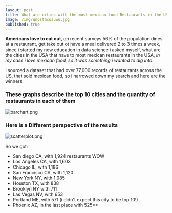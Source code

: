 ```yaml
---
layout: post
title: What are cities with the most mexican food Restaurants in the US?
image: /img/unostacosuwu.jpg
published: true
---
```


**Americans love to eat out**, on recent surveys 56% of the population dines at a restaurant, get take out ot have a meal
delivered 2 to 3 times a week, since i started my new education in data science i asked myself, what are the cities in the USA that
have to most mexican restaurants in the USA, *in my case i love mexican food, so it was something i wanted to dig into*.

i sourced a dataset that had over 77,000 records of restaurants across the US, that sold mexican food, so i narrowed down my search
and here are the winners.

 ### These graphs describe the top 10 cities and the quantity of restaurants in each of them




![barchart.png]({{site.baseurl}}/img/barchart.png)   

### Here is a Different perspective of the results

![scatterplot.png]({{site.baseurl}}/img/scatterplot.png)

So we got:
- San diego CA, with 1,924 restaurants WOW
- Los Angeles CA, with 1,603
- Chicago IL, with 1,186
- San Francisco CA, with 1,120
- New York NY, with 1,085
- Houston TX, with 838
- Brooklyn NY with 711
- Las Vegas NV, with 653
- Portland ME, with 571 (i didn't expect this city to be top 10!)
- Phoenix AZ, in the last place with 525**

